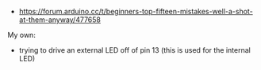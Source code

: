 - https://forum.arduino.cc/t/beginners-top-fifteen-mistakes-well-a-shot-at-them-anyway/477658

My own:
- trying to drive an external LED off of pin 13 (this is used for the internal LED)